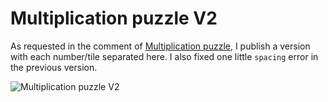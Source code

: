 # Multiplication puzzle V2

As requested in the comment of [Multiplication puzzle](https://www.thingiverse.com/thing:1443861/#comment-1546563), I publish a version with each number/tile separated here. I also fixed one little `spacing` error in the previous version.

![Multiplication puzzle V2](https://thingiverse-production-new.s3.amazonaws.com/renders/5e/d9/2a/e3/77/445f2e2894e52bdfd966a8e868b8c336_preview_featured.JPG)
